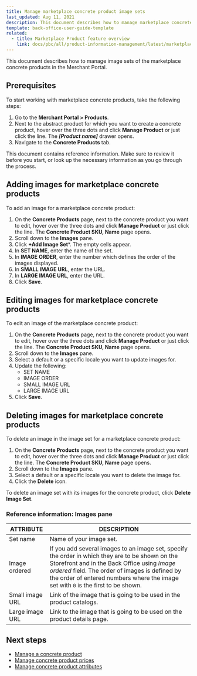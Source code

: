 ```yaml
---
title: Manage marketplace concrete product image sets
last_updated: Aug 11, 2021
description: This document describes how to manage marketplace concrete product image sets in the Merchant Portal.
template: back-office-user-guide-template
related:
  - title: Marketplace Product feature overview
    link: docs/pbc/all/product-information-management/latest/marketplace/marketplace-product-feature-overview.html
---
```


This document describes how to manage image sets of the marketplace concrete products in the Merchant Portal.

## Prerequisites

To start working with marketplace concrete products, take the following steps:

1. Go to the **Merchant Portal&nbsp;<span aria-label="and then">></span> Products**.
2. Next to the abstract product for which you want to create a concrete product, hover over the three dots and click **Manage Product** or just click the line.
   The ***[Product name]*** drawer opens.
3. Navigate to the **Concrete Products** tab.

This document contains reference information. Make sure to review it before you start, or look up the necessary information as you go through the process.

## Adding images for marketplace concrete products

To add an image for a marketplace concrete product:

1. On the **Concrete Products** page, next to the concrete product you want to edit, hover over the three dots and click **Manage Product** or just click the line.
   The **Concrete Product SKU, Name** page opens.
2. Scroll down to the **Images** pane.
3. Click **+Add Image Set***. The empty cells appear.
4. In **SET NAME**, enter the name of the set.
5. In **IMAGE ORDER**, enter the number which defines the order of the images displayed.
6. In **SMALL IMAGE URL**, enter the URL.
7. In **LARGE IMAGE URL**, enter the URL.
8. Click **Save**.

## Editing images for marketplace concrete products

To edit an image of the marketplace concrete product:

1. On the **Concrete Products** page, next to the concrete product you want to edit, hover over the three dots and click **Manage Product** or just click the line.
   The **Concrete Product SKU, Name** page opens.
2. Scroll down to the **Images** pane.
3. Select a default or a specific locale you want to update images for.
4. Update the following:
    - SET NAME
    - IMAGE ORDER
    - SMALL IMAGE URL
    - LARGE IMAGE URL
5. Click **Save**.

## Deleting images for marketplace concrete products

To delete an image in the image set for a marketplace concrete product:

1. On the **Concrete Products** page, next to the concrete product you want to edit, hover over the three dots and click **Manage Product** or just click the line.
   The **Concrete Product SKU, Name** page opens.
2. Scroll down to the **Images** pane.
3. Select a default or a specific locale you want to delete the image for.
4. Click the **Delete** icon.

To delete an image set with its images for the concrete product, click **Delete Image Set**.

### Reference information: Images pane

| ATTRIBUTE       | DESCRIPTION                                                  |
| --------------- | ------------------------------------------------------------ |
| Set name        | Name of your image set.                                      |
| Image ordered   | If you add several images to an image set, specify the order in which they are to be shown on the Storefront and in the Back Office using *Image ordered* field. The order of images is defined by the order of entered numbers where the image set with `0` is the first to be shown. |
| Small image URL | Link of the image that is going to be used in the product catalogs. |
| Large image URL | Link to the image that is going to be used on the product details page. |

## Next steps

- [Manage a concrete product](/docs/pbc/all/product-information-management/latest/marketplace/manage-in-the-merchant-portal/concrete-products/create-marketplace-concrete-products.html)
- [Manage concrete product prices](/docs/pbc/all/product-information-management/latest/marketplace/manage-in-the-merchant-portal/concrete-products/manage-marketplace-concrete-product-prices.html)
- [Manage concrete product attributes](/docs/pbc/all/product-information-management/latest/marketplace/manage-in-the-merchant-portal/concrete-products/manage-marketplace-concrete-product-attributes.html)
